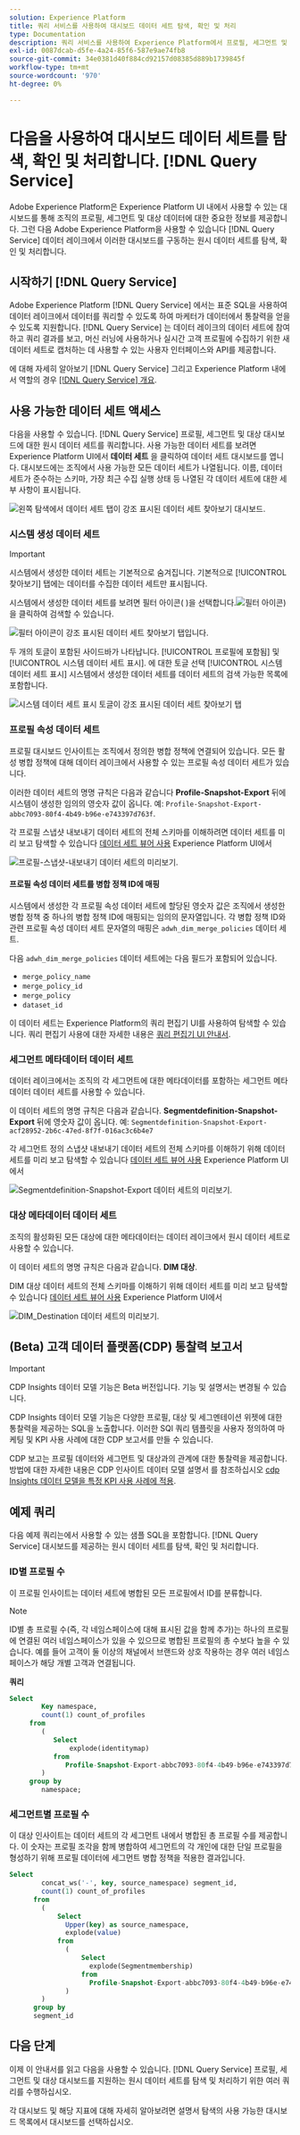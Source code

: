 ```yaml
---
solution: Experience Platform
title: 쿼리 서비스를 사용하여 대시보드 데이터 세트 탐색, 확인 및 처리
type: Documentation
description: 쿼리 서비스를 사용하여 Experience Platform에서 프로필, 세그먼트 및 대상 대시보드를 지원하는 원시 데이터 세트를 탐색 및 처리하는 방법을 알아봅니다.
exl-id: 0087dcab-d5fe-4a24-85f6-587e9ae74fb8
source-git-commit: 34e0381d40f884cd92157d08385d889b1739845f
workflow-type: tm+mt
source-wordcount: '970'
ht-degree: 0%

---
```


# 다음을 사용하여 대시보드 데이터 세트를 탐색, 확인 및 처리합니다. [!DNL Query Service]

Adobe Experience Platform은 Experience Platform UI 내에서 사용할 수 있는 대시보드를 통해 조직의 프로필, 세그먼트 및 대상 데이터에 대한 중요한 정보를 제공합니다. 그런 다음 Adobe Experience Platform을 사용할 수 있습니다 [!DNL Query Service] 데이터 레이크에서 이러한 대시보드를 구동하는 원시 데이터 세트를 탐색, 확인 및 처리합니다.

## 시작하기 [!DNL Query Service]

Adobe Experience Platform [!DNL Query Service] 에서는 표준 SQL을 사용하여 데이터 레이크에서 데이터를 쿼리할 수 있도록 하여 마케터가 데이터에서 통찰력을 얻을 수 있도록 지원합니다. [!DNL Query Service] 는 데이터 레이크의 데이터 세트에 참여하고 쿼리 결과를 보고, 머신 러닝에 사용하거나 실시간 고객 프로필에 수집하기 위한 새 데이터 세트로 캡처하는 데 사용할 수 있는 사용자 인터페이스와 API를 제공합니다.

에 대해 자세히 알아보기 [!DNL Query Service] 그리고 Experience Platform 내에서 역할의 경우 [[!DNL Query Service] 개요](../query-service/home.md).

## 사용 가능한 데이터 세트 액세스

다음을 사용할 수 있습니다. [!DNL Query Service] 프로필, 세그먼트 및 대상 대시보드에 대한 원시 데이터 세트를 쿼리합니다. 사용 가능한 데이터 세트를 보려면 Experience Platform UI에서 **데이터 세트** 을 클릭하여 데이터 세트 대시보드를 엽니다. 대시보드에는 조직에서 사용 가능한 모든 데이터 세트가 나열됩니다. 이름, 데이터 세트가 준수하는 스키마, 가장 최근 수집 실행 상태 등 나열된 각 데이터 세트에 대한 세부 사항이 표시됩니다.

![왼쪽 탐색에서 데이터 세트 탭이 강조 표시된 데이터 세트 찾아보기 대시보드.](./images/query/browse-datasets.png)

### 시스템 생성 데이터 세트

>[!IMPORTANT]
>
>시스템에서 생성한 데이터 세트는 기본적으로 숨겨집니다. 기본적으로 [!UICONTROL 찾아보기] 탭에는 데이터를 수집한 데이터 세트만 표시됩니다.

시스템에서 생성한 데이터 세트를 보려면 필터 아이콘( )을 선택합니다.![필터 아이콘](./images/query/filter.png))을 클릭하여 검색할 수 있습니다.

![필터 아이콘이 강조 표시된 데이터 세트 찾아보기 탭입니다.](./images/query/filter-datasets.png)

두 개의 토글이 포함된 사이드바가 나타납니다. [!UICONTROL 프로필에 포함됨] 및 [!UICONTROL 시스템 데이터 세트 표시]. 에 대한 토글 선택 [!UICONTROL 시스템 데이터 세트 표시] 시스템에서 생성한 데이터 세트를 데이터 세트의 검색 가능한 목록에 포함합니다.

![시스템 데이터 세트 표시 토글이 강조 표시된 데이터 세트 찾아보기 탭](./images/query/show-system-datasets.png)

### 프로필 속성 데이터 세트

프로필 대시보드 인사이트는 조직에서 정의한 병합 정책에 연결되어 있습니다. 모든 활성 병합 정책에 대해 데이터 레이크에서 사용할 수 있는 프로필 속성 데이터 세트가 있습니다.

이러한 데이터 세트의 명명 규칙은 다음과 같습니다 **Profile-Snapshot-Export** 뒤에 시스템이 생성한 임의의 영숫자 값이 옵니다. 예: `Profile-Snapshot-Export-abbc7093-80f4-4b49-b96e-e743397d763f`.

각 프로필 스냅샷 내보내기 데이터 세트의 전체 스키마를 이해하려면 데이터 세트를 미리 보고 탐색할 수 있습니다 [데이터 세트 뷰어 사용](../catalog/datasets/user-guide.md) Experience Platform UI에서

![프로필-스냅샷-내보내기 데이터 세트의 미리보기.](images/query/profile-attribute.png)

#### 프로필 속성 데이터 세트를 병합 정책 ID에 매핑

시스템에서 생성한 각 프로필 속성 데이터 세트에 할당된 영숫자 값은 조직에서 생성한 병합 정책 중 하나의 병합 정책 ID에 매핑되는 임의의 문자열입니다. 각 병합 정책 ID와 관련 프로필 속성 데이터 세트 문자열의 매핑은 `adwh_dim_merge_policies` 데이터 세트.

다음 `adwh_dim_merge_policies` 데이터 세트에는 다음 필드가 포함되어 있습니다.

* `merge_policy_name`
* `merge_policy_id`
* `merge_policy`
* `dataset_id`

이 데이터 세트는 Experience Platform의 쿼리 편집기 UI를 사용하여 탐색할 수 있습니다. 쿼리 편집기 사용에 대한 자세한 내용은 [쿼리 편집기 UI 안내서](../query-service/ui/user-guide.md).

### 세그먼트 메타데이터 데이터 세트

데이터 레이크에서는 조직의 각 세그먼트에 대한 메타데이터를 포함하는 세그먼트 메타데이터 데이터 세트를 사용할 수 있습니다.

이 데이터 세트의 명명 규칙은 다음과 같습니다. **Segmentdefinition-Snapshot-Export** 뒤에 영숫자 값이 옵니다. 예: `Segmentdefinition-Snapshot-Export-acf28952-2b6c-47ed-8f7f-016ac3c6b4e7`

각 세그먼트 정의 스냅샷 내보내기 데이터 세트의 전체 스키마를 이해하기 위해 데이터 세트를 미리 보고 탐색할 수 있습니다 [데이터 세트 뷰어 사용](../catalog/datasets/user-guide.md) Experience Platform UI에서

![Segmentdefinition-Snapshot-Export 데이터 세트의 미리보기.](images/query/segment-metadata.png)

### 대상 메타데이터 데이터 세트

조직의 활성화된 모든 대상에 대한 메타데이터는 데이터 레이크에서 원시 데이터 세트로 사용할 수 있습니다.

이 데이터 세트의 명명 규칙은 다음과 같습니다. **DIM 대상**.

DIM 대상 데이터 세트의 전체 스키마를 이해하기 위해 데이터 세트를 미리 보고 탐색할 수 있습니다 [데이터 세트 뷰어 사용](../catalog/datasets/user-guide.md) Experience Platform UI에서

![DIM_Destination 데이터 세트의 미리보기.](images/query/destinations-metadata.png)

## (Beta) 고객 데이터 플랫폼(CDP) 통찰력 보고서

>[!IMPORTANT]
>
>CDP Insights 데이터 모델 기능은 Beta 버전입니다. 기능 및 설명서는 변경될 수 있습니다.

CDP Insights 데이터 모델 기능은 다양한 프로필, 대상 및 세그멘테이션 위젯에 대한 통찰력을 제공하는 SQL을 노출합니다. 이러한 SQl 쿼리 템플릿을 사용자 정의하여 마케팅 및 KPI 사용 사례에 대한 CDP 보고서를 만들 수 있습니다.

CDP 보고는 프로필 데이터와 세그먼트 및 대상과의 관계에 대한 통찰력을 제공합니다. 방법에 대한 자세한 내용은 CDP 인사이트 데이터 모델 설명서 를 참조하십시오 [cdp Insights 데이터 모델을 특정 KPI 사용 사례에 적용](./cdp-insights-data-model.md).

## 예제 쿼리

다음 예제 쿼리는에서 사용할 수 있는 샘플 SQL을 포함합니다. [!DNL Query Service] 대시보드를 제공하는 원시 데이터 세트를 탐색, 확인 및 처리합니다.

### ID별 프로필 수

이 프로필 인사이트는 데이터 세트에 병합된 모든 프로필에서 ID를 분류합니다.

>[!NOTE]
>
>ID별 총 프로필 수(즉, 각 네임스페이스에 대해 표시된 값을 함께 추가)는 하나의 프로필에 연결된 여러 네임스페이스가 있을 수 있으므로 병합된 프로필의 총 수보다 높을 수 있습니다. 예를 들어 고객이 둘 이상의 채널에서 브랜드와 상호 작용하는 경우 여러 네임스페이스가 해당 개별 고객과 연결됩니다.

**쿼리**

```sql
Select
        Key namespace,
        count(1) count_of_profiles
     from
        (
           Select
               explode(identitymap)
           from
              Profile-Snapshot-Export-abbc7093-80f4-4b49-b96e-e743397d763f
        )
     group by
        namespace;
```

### 세그먼트별 프로필 수

이 대상 인사이트는 데이터 세트의 각 세그먼트 내에서 병합된 총 프로필 수를 제공합니다. 이 숫자는 프로필 조각을 함께 병합하여 세그먼트의 각 개인에 대한 단일 프로필을 형성하기 위해 프로필 데이터에 세그먼트 병합 정책을 적용한 결과입니다.

```sql
Select          
        concat_ws('-', key, source_namespace) segment_id,
        count(1) count_of_profiles
      from
        (
            Select
              Upper(key) as source_namespace,
              explode(value)
            from
              (
                  Select
                    explode(Segmentmembership)
                  from
                    Profile-Snapshot-Export-abbc7093-80f4-4b49-b96e-e743397d763f
              )
        )
      group by
      segment_id
```

## 다음 단계

이제 이 안내서를 읽고 다음을 사용할 수 있습니다. [!DNL Query Service] 프로필, 세그먼트 및 대상 대시보드를 지원하는 원시 데이터 세트를 탐색 및 처리하기 위한 여러 쿼리를 수행하십시오.

각 대시보드 및 해당 지표에 대해 자세히 알아보려면 설명서 탐색의 사용 가능한 대시보드 목록에서 대시보드를 선택하십시오.
